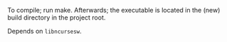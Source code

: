 To  compile;  run  make.  Afterwards; the executable is located in the
(new) build directory in the project root.

Depends on `libncursesw`.

